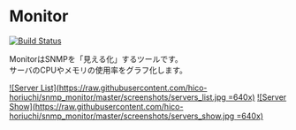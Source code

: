 # Monitor

[![Build Status](https://travis-ci.org/hico-horiuchi/snmp_monitor.svg?branch=master)](https://travis-ci.org/hico-horiuchi/snmp_monitor)

MonitorはSNMPを「見える化」するツールです。  
サーバのCPUやメモリの使用率をグラフ化します。

[![Server List](https://raw.githubusercontent.com/hico-horiuchi/snmp_monitor/master/screenshots/servers_list.jpg =640x)](https://raw.githubusercontent.com/hico-horiuchi/snmp_monitor/master/screenshots/servers_list.jpg)
[![Server Show](https://raw.githubusercontent.com/hico-horiuchi/snmp_monitor/master/screenshots/servers_show.jpg =640x)](https://raw.githubusercontent.com/hico-horiuchi/snmp_monitor/master/screenshots/servers_show.jpg)
